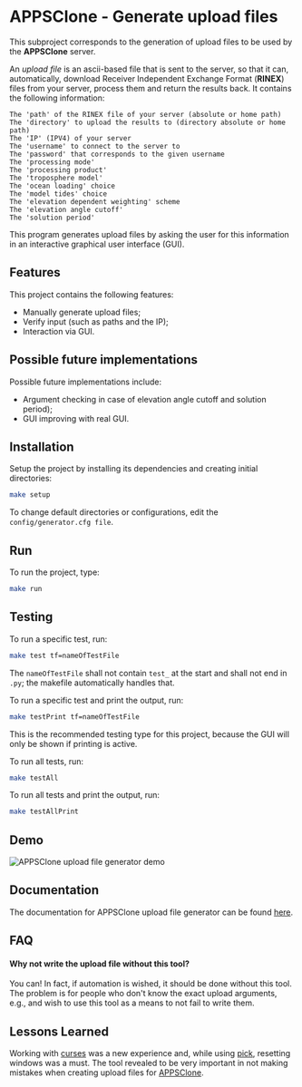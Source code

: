 
# APPSClone - Generate upload files

This subproject corresponds to the generation of upload files to be used by the **APPSClone** server.

An *upload file* is an ascii-based file that is sent to the server, so that it can, automatically, download Receiver Independent Exchange Format (**RINEX**) files from your server, process them and return the results back. It contains the following information:

```
The 'path' of the RINEX file of your server (absolute or home path)
The 'directory' to upload the results to (directory absolute or home path)
The 'IP' (IPV4) of your server
The 'username' to connect to the server to
The 'password' that corresponds to the given username
The 'processing mode'
The 'processing product'
The 'troposphere model'
The 'ocean loading' choice
The 'model tides' choice
The 'elevation dependent weighting' scheme
The 'elevation angle cutoff'
The 'solution period'
```

This program generates upload files by asking the user for this information in an interactive graphical user interface (GUI).
## Features

This project contains the following features:

* Manually generate upload files;
* Verify input (such as paths and the IP);
* Interaction via GUI.

## Possible future implementations

Possible future implementations include:

* Argument checking in case of elevation angle cutoff and solution period);
* GUI improving with real GUI.
## Installation

Setup the project by installing its dependencies and creating initial directories:

```bash
make setup
```

To change default directories or configurations, edit the `config/generator.cfg file`.
    
## Run

To run the project, type:

```bash
make run
```


## Testing

To run a specific test, run:

```bash
make test tf=nameOfTestFile
```

The `nameOfTestFile` shall not contain `test_` at the start and shall not end in `.py`; the makefile automatically handles that.


To run a specific test and print the output, run:

```bash
make testPrint tf=nameOfTestFile
```

This is the recommended testing type for this project, because the GUI will only be shown if printing is active.

To run all tests, run:

```bash
make testAll
```

To run all tests and print the output, run:
```bash
make testAllPrint
```
## Demo

![APPSClone upload file generator demo](https://user-images.githubusercontent.com/61360702/177223633-9581f65f-6a6e-40a3-a6ad-e1ed74700f12.gif)

## Documentation

The documentation for APPSClone upload file generator can be found [here](https://github.com/DuarteArribas/APPSClone/tree/main/development/APPSClone_UploadFileGenerator/docs).


## FAQ

#### Why not write the upload file without this tool?

You can! In fact, if automation is wished, it should be done without this tool. The problem is for people who don't know the exact upload arguments, e.g., and wish to use this tool as a means to not fail to write them.

## Lessons Learned

Working with [curses](https://docs.python.org/3/howto/curses.html) was a new experience and, while using [pick](https://pypi.org/project/pick/), resetting windows was a must. The tool revealed to be very important in not making mistakes when creating upload files for [APPSClone](https://github.com/DuarteArribas/APPSClone).
